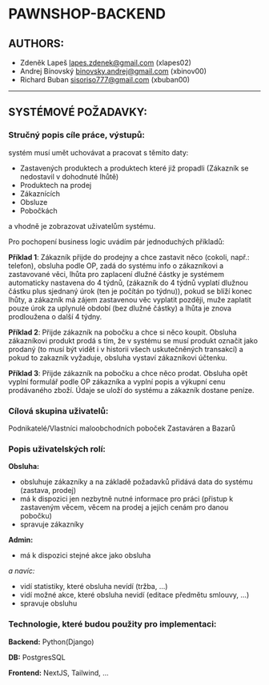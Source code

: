 # PAWNSHOP-BACKEND

## AUTHORS:

* Zdeněk Lapeš <lapes.zdenek@gmail.com> (xlapes02)
* Andrej Bínovský <binovsky.andrej@gmail.com> (xbinov00)
* Richard Buban <sisoriso777@gmail.com> (xbuban00)

---

## SYSTÉMOVÉ POŽADAVKY:

### Stručný popis cíle práce, výstupů:

systém musí umět uchovávat a pracovat s těmito daty:

- Zastavených produktech a produktech které již propadli (Zákazník se nedostavil v dohodnuté lhůtě)
- Produktech na prodej
- Zákaznících
- Obsluze
- Pobočkách

a vhodně je zobrazovat uživatelům systému.

Pro pochopení business logic uvádím pár jednoduchých příkladů:

__Příklad 1__: Zákazník přijde do prodejny a chce zastavit něco (cokoli, např.: telefon), obsluha podle OP, zadá do
systému info o zákazníkovi a zastavované věci, lhůta pro zaplacení dlužné částky je systémem automaticky nastavena do 4
týdnů, (zákazník do 4 týdnů vyplatí dlužnou částku plus sjednaný úrok (ten je počítán po týdnu)), pokud se blíží konec
lhůty, a zákazník má zájem zastavenou věc vyplatit později, muže zaplatit pouze úrok za uplynulé období (bez dlužné
částky) a lhůta je znova prodloužena o další 4 týdny.

__Příklad 2__: Přijde zákazník na pobočku a chce si něco koupit. Obsluha zákazníkovi produkt prodá s tím, že v systému
se musí produkt označit jako prodaný (to musí být vidět i v historii všech uskutečněných transakcí) a pokud to zakazník
vyžaduje, obsluha vystaví zákazníkovi účtenku.

__Příklad 3__: Přijde zákazník na pobočku a chce něco prodat. Obsluha opět vyplní formulář podle OP zákazníka a vyplní
popis a výkupní cenu prodávaného zboží. Údaje se uloží do systému a zákazník dostane peníze.

### Cílová skupina uživatelů:

Podnikatelé/Vlastníci maloobchodních poboček Zastaváren a Bazarů

### Popis uživatelských rolí:

__Obsluha:__

- obsluhuje zákazníky a na základě požadavků přidává data do systému (zastava, prodej)
- má k dispozici jen nezbytně nutné informace pro práci (přistup k zastaveným věcem, věcem na prodej a jejich cenám pro
  danou pobočku)
- spravuje zákazníky

__Admin:__

- má k dispozici stejné akce jako obsluha

_a navíc:_

- vidí statistiky, které obsluha nevídí (tržba, ...)
- vidí možné akce, které obsluha nevidí (editace předmětu smlouvy, ...)
- spravuje obsluhu

### Technologie, které budou použity pro implementaci:

__Backend:__ Python(Django)

__DB:__ PostgresSQL

__Frontend:__ NextJS, Tailwind, ...
